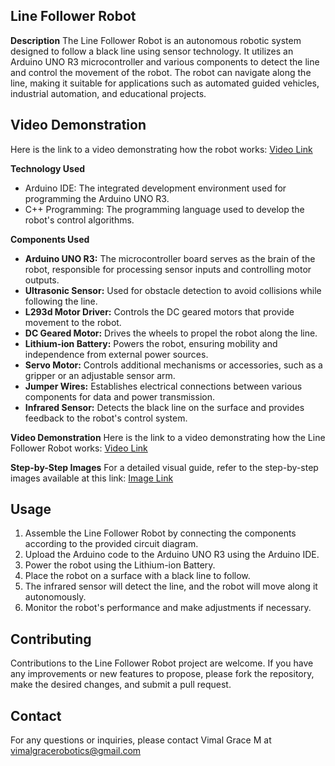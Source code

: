 ## Line Follower Robot

**Description**
The Line Follower Robot is an autonomous robotic system designed to follow a black line using sensor technology. It utilizes an Arduino UNO R3 microcontroller and various components to detect the line and control the movement of the robot. The robot can navigate along the line, making it suitable for applications such as automated guided vehicles, industrial automation, and educational projects.

## Video Demonstration
Here is the link to a video demonstrating how the robot works: [Video Link](https://drive.google.com/file/d/1b8ST6YWiGz65kEceOHusv2apEO3KE2pj/view?usp=share_link)

**Technology Used**
- Arduino IDE: The integrated development environment used for programming the Arduino UNO R3.
- C++ Programming: The programming language used to develop the robot's control algorithms.

**Components Used**
- **Arduino UNO R3:** The microcontroller board serves as the brain of the robot, responsible for processing sensor inputs and controlling motor outputs.
- **Ultrasonic Sensor:** Used for obstacle detection to avoid collisions while following the line.
- **L293d Motor Driver:** Controls the DC geared motors that provide movement to the robot.
- **DC Geared Motor:** Drives the wheels to propel the robot along the line.
- **Lithium-ion Battery:** Powers the robot, ensuring mobility and independence from external power sources.
- **Servo Motor:** Controls additional mechanisms or accessories, such as a gripper or an adjustable sensor arm.
- **Jumper Wires:** Establishes electrical connections between various components for data and power transmission.
- **Infrared Sensor:** Detects the black line on the surface and provides feedback to the robot's control system.

**Video Demonstration**
Here is the link to a video demonstrating how the Line Follower Robot works: [Video Link](https://drive.google.com/file/d/1b8ST6YWiGz65kEceOHusv2apEO3KE2pj/view?usp=share_link)

**Step-by-Step Images**
For a detailed visual guide, refer to the step-by-step images available at this link: [Image Link](https://drive.google.com/drive/folders/15XCGJaNLcRhaJf5pqkOipkXOV7ZzuB5F?usp=share_link)

## Usage
1. Assemble the Line Follower Robot by connecting the components according to the provided circuit diagram.
2. Upload the Arduino code to the Arduino UNO R3 using the Arduino IDE.
3. Power the robot using the Lithium-ion Battery.
4. Place the robot on a surface with a black line to follow.
5. The infrared sensor will detect the line, and the robot will move along it autonomously.
6. Monitor the robot's performance and make adjustments if necessary.

## Contributing
Contributions to the Line Follower Robot project are welcome. If you have any improvements or new features to propose, please fork the repository, make the desired changes, and submit a pull request.

## Contact
For any questions or inquiries, please contact Vimal Grace M at vimalgracerobotics@gmail.com
